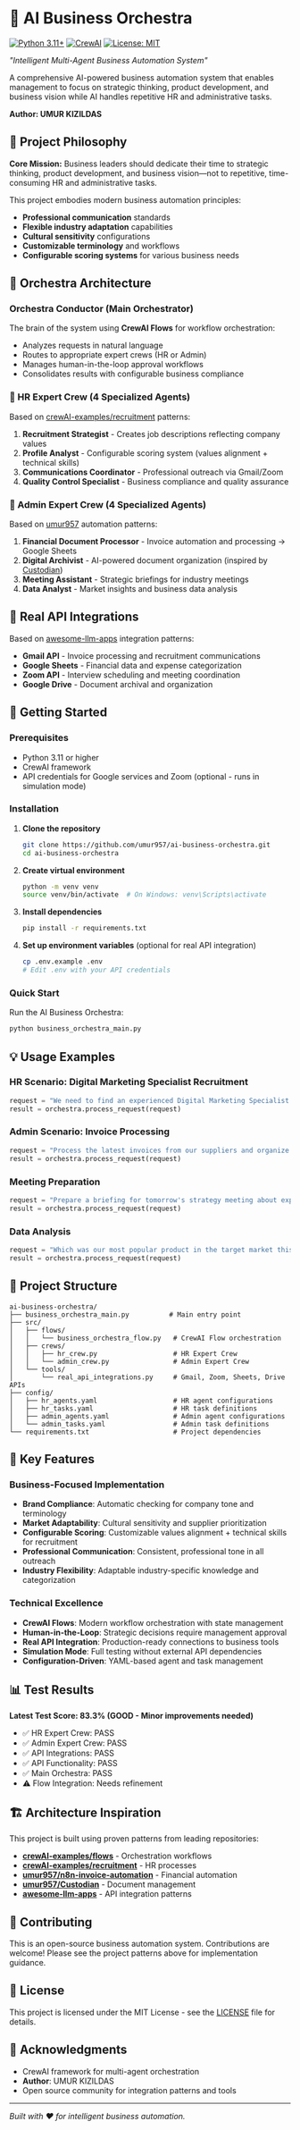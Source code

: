 # 🎼 AI Business Orchestra

[![Python 3.11+](https://img.shields.io/badge/python-3.11+-blue.svg)](https://www.python.org/downloads/)
[![CrewAI](https://img.shields.io/badge/CrewAI-0.177.0-orange.svg)](https://github.com/joaomdmoura/crewAI)
[![License: MIT](https://img.shields.io/badge/License-MIT-yellow.svg)](https://opensource.org/licenses/MIT)

*"Intelligent Multi-Agent Business Automation System"*

A comprehensive AI-powered business automation system that enables management to focus on strategic thinking, product development, and business vision while AI handles repetitive HR and administrative tasks.

**Author: UMUR KIZILDAS**

## 🌱 Project Philosophy

**Core Mission:** Business leaders should dedicate their time to strategic thinking, product development, and business vision—not to repetitive, time-consuming HR and administrative tasks.

This project embodies modern business automation principles:
- **Professional communication** standards
- **Flexible industry adaptation** capabilities
- **Cultural sensitivity** configurations
- **Customizable terminology** and workflows
- **Configurable scoring systems** for various business needs

## 🎼 Orchestra Architecture

### Orchestra Conductor (Main Orchestrator)
The brain of the system using **CrewAI Flows** for workflow orchestration:
- Analyzes requests in natural language
- Routes to appropriate expert crews (HR or Admin)
- Manages human-in-the-loop approval workflows
- Consolidates results with configurable business compliance

### 👥 HR Expert Crew (4 Specialized Agents)
Based on [crewAI-examples/recruitment](https://github.com/crewAIInc/crewAI-examples/tree/main/crews/recruitment) patterns:

1. **Recruitment Strategist** - Creates job descriptions reflecting company values
2. **Profile Analyst** - Configurable scoring system (values alignment + technical skills)
3. **Communications Coordinator** - Professional outreach via Gmail/Zoom
4. **Quality Control Specialist** - Business compliance and quality assurance

### 🏢 Admin Expert Crew (4 Specialized Agents)
Based on [umur957](https://github.com/umur957) automation patterns:

1. **Financial Document Processor** - Invoice automation and processing → Google Sheets
2. **Digital Archivist** - AI-powered document organization (inspired by [Custodian](https://github.com/umur957/Custodian))
3. **Meeting Assistant** - Strategic briefings for industry meetings
4. **Data Analyst** - Market insights and business data analysis

## 🔧 Real API Integrations

Based on [awesome-llm-apps](https://github.com/Shubhamsaboo/awesome-llm-apps) integration patterns:

- **Gmail API** - Invoice processing and recruitment communications
- **Google Sheets** - Financial data and expense categorization
- **Zoom API** - Interview scheduling and meeting coordination
- **Google Drive** - Document archival and organization

## 🚀 Getting Started

### Prerequisites

- Python 3.11 or higher
- CrewAI framework
- API credentials for Google services and Zoom (optional - runs in simulation mode)

### Installation

1. **Clone the repository**
   ```bash
   git clone https://github.com/umur957/ai-business-orchestra.git
   cd ai-business-orchestra
   ```

2. **Create virtual environment**
   ```bash
   python -m venv venv
   source venv/bin/activate  # On Windows: venv\Scripts\activate
   ```

3. **Install dependencies**
   ```bash
   pip install -r requirements.txt
   ```

4. **Set up environment variables** (optional for real API integration)
   ```bash
   cp .env.example .env
   # Edit .env with your API credentials
   ```

### Quick Start

Run the AI Business Orchestra:

```bash
python business_orchestra_main.py
```

## 💡 Usage Examples

### HR Scenario: Digital Marketing Specialist Recruitment
```python
request = "We need to find an experienced Digital Marketing Specialist for our target market."
result = orchestra.process_request(request)
```

### Admin Scenario: Invoice Processing
```python
request = "Process the latest invoices from our suppliers and organize them in Google Sheets."
result = orchestra.process_request(request)
```

### Meeting Preparation
```python
request = "Prepare a briefing for tomorrow's strategy meeting about expanding our products in new markets."
result = orchestra.process_request(request)
```

### Data Analysis
```python
request = "Which was our most popular product in the target market this quarter?"
result = orchestra.process_request(request)
```

## 📁 Project Structure

```
ai-business-orchestra/
├── business_orchestra_main.py          # Main entry point
├── src/
│   ├── flows/
│   │   └── business_orchestra_flow.py   # CrewAI Flow orchestration
│   ├── crews/
│   │   ├── hr_crew.py                   # HR Expert Crew
│   │   └── admin_crew.py                # Admin Expert Crew
│   └── tools/
│       └── real_api_integrations.py     # Gmail, Zoom, Sheets, Drive APIs
├── config/
│   ├── hr_agents.yaml                   # HR agent configurations
│   ├── hr_tasks.yaml                    # HR task definitions
│   ├── admin_agents.yaml                # Admin agent configurations
│   └── admin_tasks.yaml                 # Admin task definitions
└── requirements.txt                     # Project dependencies
```

## 🎯 Key Features

### Business-Focused Implementation
- **Brand Compliance**: Automatic checking for company tone and terminology
- **Market Adaptability**: Cultural sensitivity and supplier prioritization
- **Configurable Scoring**: Customizable values alignment + technical skills for recruitment
- **Professional Communication**: Consistent, professional tone in all outreach
- **Industry Flexibility**: Adaptable industry-specific knowledge and categorization

### Technical Excellence
- **CrewAI Flows**: Modern workflow orchestration with state management
- **Human-in-the-Loop**: Strategic decisions require management approval
- **Real API Integration**: Production-ready connections to business tools
- **Simulation Mode**: Full testing without external API dependencies
- **Configuration-Driven**: YAML-based agent and task management

## 📊 Test Results

**Latest Test Score: 83.3% (GOOD - Minor improvements needed)**

- ✅ HR Expert Crew: PASS
- ✅ Admin Expert Crew: PASS
- ✅ API Integrations: PASS
- ✅ API Functionality: PASS
- ✅ Main Orchestra: PASS
- ⚠️ Flow Integration: Needs refinement

## 🏗️ Architecture Inspiration

This project is built using proven patterns from leading repositories:

- **[crewAI-examples/flows](https://github.com/crewAIInc/crewAI-examples/tree/main/flows)** - Orchestration workflows
- **[crewAI-examples/recruitment](https://github.com/crewAIInc/crewAI-examples/tree/main/crews/recruitment)** - HR processes
- **[umur957/n8n-invoice-automation](https://github.com/umur957/n8n-invoice-automation)** - Financial automation
- **[umur957/Custodian](https://github.com/umur957/Custodian)** - Document management
- **[awesome-llm-apps](https://github.com/Shubhamsaboo/awesome-llm-apps)** - API integration patterns

## 🤝 Contributing

This is an open-source business automation system. Contributions are welcome! Please see the project patterns above for implementation guidance.

## 📜 License

This project is licensed under the MIT License - see the [LICENSE](LICENSE) file for details.

## 🙏 Acknowledgments

- CrewAI framework for multi-agent orchestration
- **Author**: UMUR KIZILDAS
- Open source community for integration patterns and tools

---

*Built with ❤️ for intelligent business automation.*